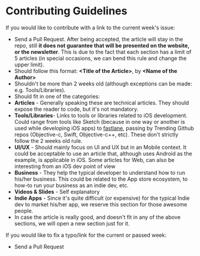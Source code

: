 # Contributing Guidelines

If you would like to contribute with a link to the current week's issue:

* Send a Pull Request. After being accepted, the article will stay in the repo, still **it does not guarantee that will be presented on the website, or the newsletter**. This is due to the fact that each section has a limit of 5 articles (in special occasions, we can bend this rule and change the upper limit).
* Should follow this format: **\<Title of the Article\>**, by **\<Name of the Author\>**
* Shouldn't be more than 2 weeks old (although exceptions can be made: e.g. Tools/Libraries).
* Should fit in one of the categories:
 * **Articles** - Generally speaking these are technical articles. They should expose the reader to code, but it's not mandatory.
 * **Tools/Libraries**- Links to tools or libraries related to iOS development. Could range from tools like Sketch (because in one way or another is used while developing iOS apps) to [fastlane](https://github.com/KrauseFx/fastlane), passing by Trending Github repos (Objective-c, Swift, Objective-c++, etc). These don't strictly follow the 2 weeks old rule.
 * **UI/UX** - Should mainly focus on UI and UX but in an Mobile context. It could be acceptable to use an article that, although uses Android as the example, is applicable in iOS. Some articles for Web, can also be interesting from an iOS dev point of view
 * **Business** - They help the typical developer to understand how to run his/her business. This could be related to the App store ecosystem, to how-to run your business as an indie dev, etc.
 * **Videos & Slides** - Self explanatory
 * **Indie Apps** - Since it's quite difficult (or expensive) for the typical Indie dev to market his/her app, we reserve this section for those awesome people.
 * In case the article is really good, and doesn't fit in any of the above sections, we will open a new section just for it.

If you would like to fix a typo/link for the current or passed week:

* Send a Pull Request
